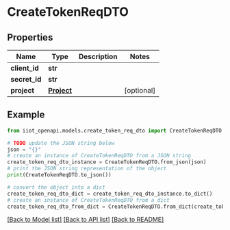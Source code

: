 # CreateTokenReqDTO


## Properties

Name | Type | Description | Notes
------------ | ------------- | ------------- | -------------
**client_id** | **str** |  | 
**secret_id** | **str** |  | 
**project** | [**Project**](Project.md) |  | [optional] 

## Example

```python
from iiot_openapi.models.create_token_req_dto import CreateTokenReqDTO

# TODO update the JSON string below
json = "{}"
# create an instance of CreateTokenReqDTO from a JSON string
create_token_req_dto_instance = CreateTokenReqDTO.from_json(json)
# print the JSON string representation of the object
print(CreateTokenReqDTO.to_json())

# convert the object into a dict
create_token_req_dto_dict = create_token_req_dto_instance.to_dict()
# create an instance of CreateTokenReqDTO from a dict
create_token_req_dto_from_dict = CreateTokenReqDTO.from_dict(create_token_req_dto_dict)
```
[[Back to Model list]](../README.md#documentation-for-models) [[Back to API list]](../README.md#documentation-for-api-endpoints) [[Back to README]](../README.md)


